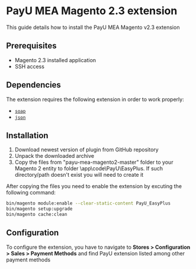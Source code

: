 # PayU MEA Magento 2.3 extension #

This guide details how to install the PayU MEA Magento v2.3 extension

## Prerequisites
* Magento 2.3 installed application
* SSH access

## Dependencies

The extension requires the following extension in order to work properly:

- [`soap`](https://php.net/manual/en/book.soap.php)
- [`json`](https://php.net/manual/en/book.json.php)

## Installation

1) Download newest version of plugin from GitHub repository
2) Unpack the downloaded archive
3) Copy the files from "payu-mea-magento2-master" folder to your Magento 2 entity to folder \app\code\PayU\EasyPlus\. If such directory/path doesn't exist you will need to create it

After copying the files you need to enable the extension by excuting the following command:
```bash
bin/magento module:enable --clear-static-content PayU_EasyPlus
bin/magento setup:upgrade
bin/magento cache:clean
```

## Configuration
To configure the extension, you have to navigate to **Stores > Configuration > Sales > Payment Methods** and find PayU 
extension listed among other payment methods
